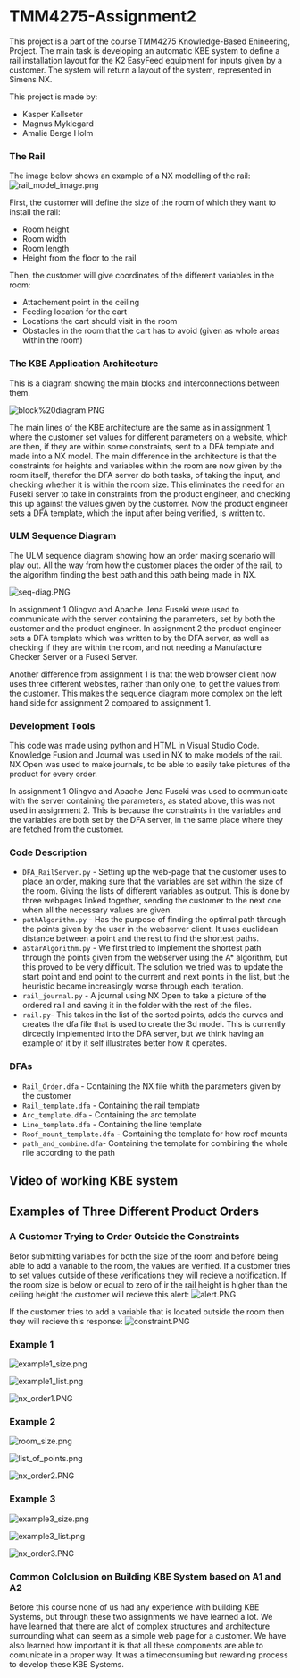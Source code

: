 # TMM4275-Assignment2

This project is a part of the course TMM4275 Knowledge-Based Enineering, Project. The main task is developing an automatic KBE system to define a rail installation layout for the K2 EasyFeed equipment for inputs given by a customer. The system will return a layout of the system, represented in Simens NX.  

This project is made by: 
* Kasper Kallseter
* Magnus Myklegard
* Amalie Berge Holm

### The Rail

The image below shows an example of a NX modelling of the rail: 
![rail_model_image.png](https://github.com/amaliebholm/TMM4275-Assignment2/blob/main/Images/rail_model_image.png)

First, the customer will define the size of the room of which they want to install the rail: 
* Room height 
* Room width 
* Room length 
* Height from the floor to the rail 

Then, the customer will give coordinates of the different variables in the room: 
* Attachement point in the ceiling
* Feeding location for the cart
* Locations the cart should visit in the room 
* Obstacles in the room that the cart has to avoid (given as whole areas within the room)

### The KBE Application Architecture

This is a diagram showing the main blocks and interconnections between them. 

![block%20diagram.PNG](https://github.com/amaliebholm/TMM4275-Assignment2/blob/main/Images/block%20diagram.PNG)

The main lines of the KBE architecture are the same as in assignment 1, where the customer set values for different parameters on a website, which are then, if they are within some constraints, sent to a DFA template and made into a NX model. The main difference in the architecture is that the constraints for heights and variables within the room are now given by the room itself, therefor the DFA server do both tasks, of taking the input, and checking whether it is within the room size. This eliminates the need for an Fuseki server to take in constraints from the product engineer, and checking this up against the values given by the customer. Now the product engineer sets a DFA template, which the input after being verified, is written to. 

### ULM Sequence Diagram

The ULM sequence diagram showing how an order making scenario will play out. All the way from how the customer places the order of the rail, to the algorithm finding the best path and this path being made in NX. 

![seq-diag.PNG](https://github.com/amaliebholm/TMM4275-Assignment2/blob/main/Images/seq-diag.PNG)

In assignment 1 Olingvo and Apache Jena Fuseki were used to communicate with the server containing the parameters, set by both the customer and the product engineer. In assignment 2 the product engineer sets a DFA template which was written to by the DFA server, as well as checking if they are within the room, and not needing a Manufacture Checker Server or a Fuseki Server. 

Another difference from assignment 1 is that the web browser client now uses three different websites, rather than only one, to get the values from the customer. This makes the sequence diagram more complex on the left hand side for assignment 2 compared to assignment 1. 

### Development Tools

This code was made using python and HTML in Visual Studio Code. Knowledge Fusion and Journal was used in NX to make models of the rail. NX Open was used to make journals, to be able to easily take pictures of the product for every order. 

In assignment 1 Olingvo and Apache Jena Fuseki was used to communicate with the server containing the parameters, as stated above, this was not used in assignment 2. This is because the constraints in the variables and the variables are both set by the DFA server, in the same place where they are fetched from the customer. 


### Code Description 

- `DFA_RailServer.py` - Setting up the web-page that the customer uses to place an order, making sure that the variables are set within the size of the room. Giving the lists of different variables as output. This is done by three webpages linked together, sending the customer to the next one when all the necessary values are given. 
- `pathAlgorithm.py` - Has the purpose of finding the optimal path through the points given by the user in the webserver client. It uses euclidean distance between a point and the rest to find the shortest paths.
- `aStarAlgorithm.py` - We first tried to implement the shortest path through the points given from the webserver using the A* algorithm, but this proved to be very difficult. The solution we tried was to update the start point and end point to the current and next points in the list, but the heuristic became increasingly worse through each iteration.
- `rail_journal.py` - A journal using NX Open to take a picture of the ordered rail and saving it in the folder with the rest of the files. 
- `rail.py`- This takes in the list of the sorted points, adds the curves and creates the dfa file that is used to create the 3d model. This is currently dircectly implemented into the DFA server, but we think having an example of it by it self illustrates better how it operates.

### DFAs
- `Rail_Order.dfa` - Containing the NX file whith the parameters given by the customer
- `Rail_template.dfa` - Containing the rail template 
- `Arc_template.dfa` - Containing the arc template
- `Line_template.dfa` - Containing the line template
- `Roof_mount_template.dfa` - Containing the template for how roof mounts
- `path_and_combine.dfa`- Containing the template for combining the whole rile according to the path 

## Video of working KBE system

## Examples of Three Different Product Orders  

### A Customer Trying to Order Outside the Constraints
Befor submitting variables for both the size of the room and before being able to add a variable to the room, the values are verified. If a customer tries to set values outside of these verifications they will recieve a notification. If the room size is below or equal to zero of ir the rail height is higher than the ceiling height the customer will recieve this alert: 
![alert.PNG](https://github.com/amaliebholm/TMM4275-Assignment2/blob/main/Images/alert.PNG)

If the customer tries to add a variable that is located outside the room then they will recieve this response:
![constraint.PNG](https://github.com/amaliebholm/TMM4275-Assignment2/blob/main/Images/constraint.PNG)

### Example 1 
![example1_size.png](https://github.com/amaliebholm/TMM4275-Assignment2/blob/main/Images/example1_size.png)

![example1_list.png](https://github.com/amaliebholm/TMM4275-Assignment2/blob/main/Images/example1_list.png)


![nx_order1.PNG](https://github.com/amaliebholm/TMM4275-Assignment2/blob/main/Images/nx_order1.PNG)

### Example 2
![room_size.png](https://github.com/amaliebholm/TMM4275-Assignment2/blob/main/Images/room_size.png)

![list_of_points.png](https://github.com/amaliebholm/TMM4275-Assignment2/blob/main/Images/list_of_points.png)


![nx_order2.PNG](https://github.com/amaliebholm/TMM4275-Assignment2/blob/main/Images/nx_order2.PNG)
### Example 3

![example3_size.png](https://github.com/amaliebholm/TMM4275-Assignment2/blob/main/Images/example3_size.png)

![example3_list.png](https://github.com/amaliebholm/TMM4275-Assignment2/blob/main/Images/example3_list.png)


![nx_order3.PNG](https://github.com/amaliebholm/TMM4275-Assignment2/blob/main/Images/nx_order3.PNG)
### Common Colclusion on Building KBE System based on A1 and A2
Before this course none of us had any experience with building KBE Systems, but through these two assignments we have learned a lot. We have learned that there are alot of complex structures and architecture surrounding what can seem as a simple web page for a customer. We have also learned how important it is that all these components are able to comunicate in a proper way. It was a timeconsuming but rewarding process to develop these KBE Systems.
